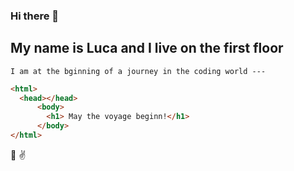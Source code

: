 ### Hi there 👋

<!--
**LucaGiona/LucaGiona** is a ✨ _special_ ✨ repository because its `README.md` (this file) appears on your GitHub profile.

Here are some ideas to get you started:

- 🔭 I’m currently working on ...
- 🌱 I’m currently learning ...
- 👯 I’m looking to collaborate on ...
- 🤔 I’m looking for help with ...
- 💬 Ask me about ...
- 📫 How to reach me: ...
- 😄 Pronouns: ...
- ⚡ Fun fact: ...
-->
## My name is Luca and I live on the first floor

~~~
I am at the bginning of a journey in the coding world ---
~~~
```html
<html>
  <head></head>
      <body>
        <h1> May the voyage beginn!</h1>
      </body>
</html>
```
🙌 :v: 
